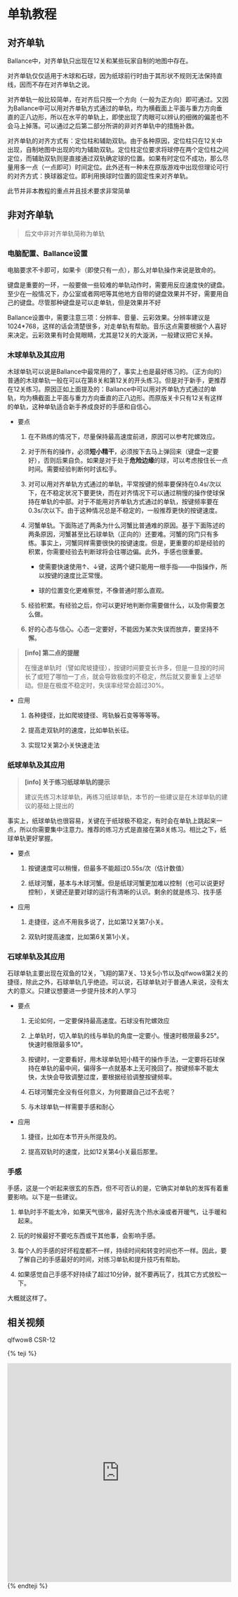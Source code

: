 # 单轨教程

## 对齐单轨

Ballance中，对齐单轨只出现在12关和某些玩家自制的地图中存在。

对齐单轨仅仅适用于木球和石球，因为纸球前行时由于其形状不规则无法保持直线，因而不存在对齐单轨之说。

对齐单轨一般比较简单，在对齐后只按一个方向（一般为正方向）即可通过。又因为Ballance中可以用对齐单轨方式通过的单轨，均为横截面上平面与重力方向垂直的正八边形，所以在水平的单轨上，即使出现了肉眼可以辨认的细微的偏差也不会马上掉落。可以通过之后第二部分所讲的非对齐单轨中的措施补救。

对齐单轨的对齐方式有：定位柱和辅助双轨。由于各种原因，定位柱只在12关中出现，自制地图中出现的均为辅助双轨。定位柱定位要求将球停在两个定位柱之间定位，而辅助双轨则是直接通过双轨确定球的位置。如果有时定位不成功，那么尽量用多一点（一点即可）时间定位。此外还有一种未在原版游戏中出现但理论可行的对齐方式：换球器定位。即利用换球时位置的固定性来对齐单轨。

此节并非本教程的重点并且技术要求非常简单

## 非对齐单轨

> 后文中非对齐单轨简称为单轨

### 电脑配置、Ballance设置

电脑要求不卡即可，如果卡（即使只有一点），那么对单轨操作来说是致命的。

键盘是重要的一环，一般要做一些较难的单轨动作时，需要用反应速度快的键盘。至少在一般情况下，办公室或者网吧等其他地方自带的键盘效果并不好，需要用自己的键盘。尽管那种键盘是可以走单轨，但是效果并不好

Ballance设置中，需要注意三项：分辨率、音量、云彩效果。分辨率建议是1024*768，这样的话会清楚很多，对走单轨有帮助。音乐这点需要根据个人喜好来决定。云彩效果有时会晃眼睛，尤其是12关的大漩涡，一般建议把它关掉。

### 木球单轨及其应用

木球单轨可以说是Ballance中最常用的了，事实上也是最好练习的。（正方向的）普通的木球单轨一般在可以在第8关和第12关的开头练习。但是对于新手，更推荐在12关练习。原因正如上面提及的：Ballance中可以用对齐单轨方式通过的单轨，均为横截面上平面与重力方向垂直的正八边形。而原版关卡只有12关有这样的单轨，这种单轨适合新手养成良好的手感和自信心。

* 要点

    1. 在不熟练的情况下，尽量保持最高速度前进，原因可以参考陀螺效应。

    2. 对于所有的操作，必须**短小精干**，必须按下去马上弹回来（键盘一定要好），否则后果自负。如果是对于处于**危险边缘**的球，可以考虑按住长一点时间。需要经验判断何时该松手。
    
    3. 对可以用对齐单轨方式通过的单轨，平常按键的频率要保持在0.4s/次以下，在不稳定状况下要更快，而在对齐情况下可以通过稍慢的操作使球保持在单轨的中部。对于不能用对齐单轨方式通过的单轨，按键频率要在0.3s/次以下。由于这种情况总是不稳定的，一般推荐更快的按键速度。

    4. 河蟹单轨。下面陈述了两条为什么河蟹比普通难的原因。基于下面陈述的两条原因，河蟹甚至比石球单轨（正向的）还要难。河蟹的窍门只有多练。事实上，河蟹同样需要很快的按键速度。但是，更重要的却是经验的积累，你需要经验去判断球将会往哪边偏。此外，手感也很重要。

        * 使需要快速使用↑、↓键，这两个键只能用一根手指——中指操作，所以按键的速度比正常慢。

        * 球的位置变化更难察觉，不像普通时那么直观。
        
    5. 经验积累。有经验之后，你可以更好地判断你需要做什么，以及你需要怎么做。

    6. 好的心态与信心。心态一定要好，不能因为某次失误而放弃，要坚持不懈。

> **[info] 第二点的提醒**
>
> 在慢速单轨时（譬如爬坡捷径），按键时间要变长许多，但是一旦按的时间长了或短了哪怕一丁点，就会导致极度的不稳定，然后就又要重复上述举动。但是在极度不稳定时，失误率经常会超过30%。

* 应用

    1. 各种捷径，比如爬坡捷径、弯轨躲石变等等等等。

    2. 提高走双轨时的速度，比如单轨长征。

    3. 实现12关第2小关快速走法

### 纸球单轨及其应用

> **[info] 关于练习纸球单轨的提示**
>
> 建议先练习木球单轨，再练习纸球单轨，本节的一些建议是在木球单轨的建议的基础上提出的

事实上，纸球单轨也很容易，关键在于纸球极不稳定，有时会在单轨上跳起来一点，所以你需要集中注意力。推荐的练习方式是直接在第8关练习。相比之下，纸球单轨更好掌握。

* 要点

    1. 按键速度可以稍慢，但最多不能超过0.55s/次（估计数值）
    
    2. 纸球河蟹，基本与木球河蟹。但是纸球河蟹更加难以控制（也可以说更好控制），关键还是要对球的运行有清晰的认识。剩余的就是练习、找手感

* 应用

    1. 走捷径，这点不用我多说了，比如第12关第7小关。

    2. 双轨时提高速度，比如第6关第1小关。

### 石球单轨及其应用

石球单轨主要出现在双鱼的12关，飞翔的第7关、13关5小节以及qlfwow8第2关的捷径，除此之外，石球单轨几乎绝迹。可以说，石球单轨对于普通人来说，没有太大的意义。只建议想要进一步提升技术的人学习

* 要点

    1. 无论如何，一定要保持最高速度。石球没有陀螺效应

    2. 上单轨时，切入单轨的线与单轨的角度一定要小。慢速时极限最多25°。快速时极限最多10°。

    3. 按键时，一定要看好，用木球单轨短小精干的操作手法，一定要将石球保持在单轨的最中间，偏得多一点就基本上无可挽回了。按键频率不能太快，太快会导致调整过度，要根据经验调整按键频率。

    4. 石球河蟹完全没有任何意义，为何要跟自己过不去呢？

    5. 与木球单轨一样需要手感和耐心

* 应用

    1. 捷径，比如在本节开头所提及的。

    2. 提高双轨时的速度，比如12关第4小关最后那里。

### 手感

手感，这是一个听起来很玄的东西，但不可否认的是，它确实对单轨的发挥有着重要影响。以下是一些建议。

1. 单轨时手不能太冷，如果天气很冷，最好先洗个热水澡或者开暖气，让手暖和起来。

2. 玩的时候最好不要吃东西或干其他事，会影响手感。

3. 每个人的手感的好坏程度都不一样，持续时间和转变时间也不一样。因此，要了解自己的手感最好的时间，对练习单轨和提升技巧有帮助。

4. 如果感觉自己手感不好持续了超过10分钟，就不要再玩了，找其它方式放松一下。

大概就这样了。

## 相关视频

qlfwow8 CSR-12

{% teji %} 
<iframe height=498 width=510 src='http://player.youku.com/embed/XMTQ3ODc2MjA4' frameborder=0 'allowfullscreen'></iframe> 
{% endteji %}
